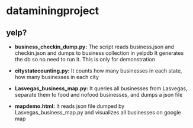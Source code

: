 dataminingproject
=================

## yelp?

* **business_checkin_dump.py:**
  The script reads business.json and checkin.json and dumps to business collection in yelpdb
  It generates the db so no need to run it. This is only for demonstration
  
* **citystatecounting.py:** 
  It counts how many businesses in each state, how many businesses in each city

* **Lasvegas_business_map.py:**
  It queries all businesses from Lasvegas, separate them to food and nofood businesses, and dumps a json file
  
* **mapdemo.html:**
  It reads json file dumped by Lasvegas_business_map.py and visualizes all businesses on google map